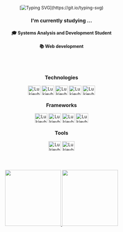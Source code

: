 <div align=center>
  
[![Typing SVG](https://readme-typing-svg.herokuapp.com?font=Fira+Code&weight=500&duration=3000&pause=1000&color=09F72A&center=true&width=435&lines=Hello%2C+my+name+is+Lucas;I'm+a+front-end+developer.)](https://git.io/typing-svg)


### I'm currently studying ...
   <h4>🎓 Systems Analysis and Development Student</h4>
   <h4>📚 Web development</h4>
</div>
 <br>



<div align="center" style="display: inline_block"><br>

  <h3>Technologies</h3>
  <img align="center" alt="Lukieyh-Html" height="30" width="40" src="https://cdn.jsdelivr.net/gh/devicons/devicon/icons/html5/html5-plain.svg">
  <img align="center" alt="Lukieyh-css" height="30" width="40" src="https://cdn.jsdelivr.net/gh/devicons/devicon/icons/css3/css3-plain.svg">
  <img align="center" alt="Lukieyh-Js" height="30" width="40" src="https://cdn.jsdelivr.net/gh/devicons/devicon/icons/javascript/javascript-original.svg">
  <img align="center" alt="Lukieyh-PHP" height="30" width="40" src="https://cdn.jsdelivr.net/gh/devicons/devicon/icons/php/php-plain.svg">
  <img align="center" alt="Lukieyh-mysql" height="30" width="40" src="https://cdn.jsdelivr.net/gh/devicons/devicon/icons/mysql/mysql-plain.svg">
  
  <h3>Frameworks</h3>
  
  <img align="center" alt="Lukieyh-bootstrap" height="30" width="40" src="https://cdn.jsdelivr.net/gh/devicons/devicon/icons/bootstrap/bootstrap-plain.svg">
  <img align="center" alt="Lukieyh-jQuery" height="30" width="40" src="https://cdn.jsdelivr.net/gh/devicons/devicon/icons/jquery/jquery-original-wordmark.svg">
  <img align="center" alt="Lukieyh-Ionic" height="30" width="40" src="https://cdn.jsdelivr.net/gh/devicons/devicon/icons/ionic/ionic-original.svg">
  <img align="center" alt="Lukieyh-Angular" height="30" width="40" src="https://cdn.jsdelivr.net/gh/devicons/devicon/icons/angularjs/angularjs-plain.svg">
  
  
   
  <h3>Tools</h3>
  <img align="center" alt="Lukieyh-Figma" height="30" width="40" src="https://cdn.jsdelivr.net/gh/devicons/devicon/icons/figma/figma-original.svg">
  <img align="center" alt="Lukieyh-vscode" height="30" width="40" src="https://cdn.jsdelivr.net/gh/devicons/devicon/icons/vscode/vscode-plain.svg">

  <br>  <br>

  <div align="center">
  <a href="https://github.com/lukieyh">
  <img height="180em" src="https://github-readme-stats.vercel.app/api?username=lukieyh&show_icons=true&theme=chartreuse-dark&include_all_commits=true&count_private=true"/>
  <img height="180em" src="https://github-readme-stats.vercel.app/api/top-langs/?username=lukieyh&layout=compact&langs_count=7&theme=chartreuse-dark"/>
</div>
  
   
  
<!--  
  <br>

To be continued...
  
  </div> -->
 
  


  
 
